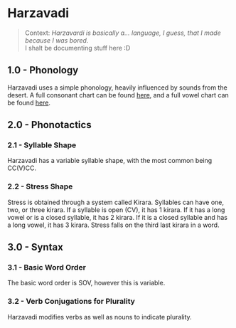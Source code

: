 <head>
  <title>Harzavadi</title>
</head>

# Harzavadi

> Context: *Harzavardi is basically a... language, I guess, that I made because I was bored.*  
> I shalt be documenting stuff here :D  

## 1.0 - Phonology  
Harzavadi uses a simple phonology, heavily influenced by sounds from the desert. A full consonant chart can be found [here](https://www.languagesgulper.com/eng/Hindi_files/droppedImage_1.jpg), and a full vowel chart can be found [here](https://www.languagesgulper.com/eng/Hindi_files/droppedImage.jpg).  

## 2.0 - Phonotactics
### 2.1 - Syllable Shape
Harzavadi has a variable syllable shape, with the most common being CC(V)CC.  

### 2.2 - Stress Shape
Stress is obtained through a system called Kirara. Syllables can have one, two, or three kirara. If a syllable is open (CV), it has 1 kirara. If it has a long vowel or is a closed syllable, it has 2 kirara. If it is a closed syllable and has a long vowel, it has 3 kirara. Stress falls on the third last kirara in a word.

## 3.0 - Syntax
### 3.1 - Basic Word Order
The basic word order is SOV, however this is variable.

### 3.2 - Verb Conjugations for Plurality
Harzavadi modifies verbs as well as nouns to indicate plurality. 
